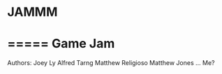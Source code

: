 # JAMMM
=====
Game Jam
==================
Authors:
Joey Ly
Alfred Tarng
Matthew Religioso
Matthew Jones
... Me?
